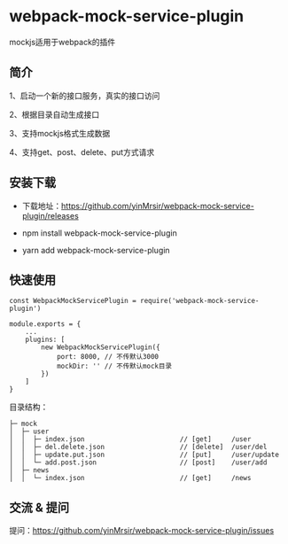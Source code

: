 # webpack-mock-service-plugin

mockjs适用于webpack的插件

## 简介

1、启动一个新的接口服务，真实的接口访问

2、根据目录自动生成接口

3、支持mockjs格式生成数据

4、支持get、post、delete、put方式请求

## 安装下载

- 下载地址：https://github.com/yinMrsir/webpack-mock-service-plugin/releases

- npm install webpack-mock-service-plugin

- yarn add webpack-mock-service-plugin

## 快速使用

```
const WebpackMockServicePlugin = require('webpack-mock-service-plugin')

module.exports = {
    ...
    plugins: [
        new WebpackMockServicePlugin({
            port: 8000, // 不传默认3000
            mockDir: '' // 不传默认mock目录
        })
    ]
}
```

目录结构：

```
├─ mock
│  ├─ user
│  │  ├─ index.json                        // [get]     /user
│  │  ├─ del.delete.json                   // [delete]  /user/del
│  │  ├─ update.put.json                   // [put]     /user/update
│  │  └─ add.post.json                     // [post]    /user/add
│  ├─ news
│  │  └─ index.json                        // [get]     /news
```

## 交流 & 提问

提问：https://github.com/yinMrsir/webpack-mock-service-plugin/issues
